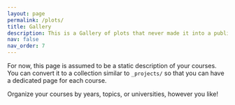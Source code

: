 ```yaml
---
layout: page
permalink: /plots/
title: Gallery
description: This is a Gallery of plots that never made it into a publication/thesis, or I created for my own amusement.
nav: false
nav_order: 7
---
```


For now, this page is assumed to be a static description of your courses. You can convert it to a collection similar to `_projects/` so that you can have a dedicated page for each course.

Organize your courses by years, topics, or universities, however you like!
